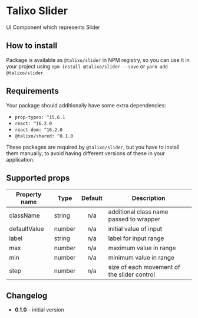 # Talixo Slider

UI Component which represents Slider

## How to install

Package is available as `@talixo/slider` in NPM registry, so you can use it in your project
using `npm install @talixo/slider --save` or `yarn add @talixo/slider`.

## Requirements

Your package should additionally have some extra dependencies:

- `prop-types: ^15.6.1`
- `react: ^16.2.0`
- `react-dom: ^16.2.0`
- `@talixo/shared: ^0.1.0`

These packages are required by `@talixo/slider`, but you have to install them manually,
to avoid having different versions of these in your application.

## Supported props

Property name | Type      | Default | Description                    
--------------|-----------|:-------:|--------------------------------
className     | string    | n/a     | additional class name passed to wrapper
defaultValue  | number    | n/a     | initial value of input
label         | string    | n/a     | label for input range
max           | number    | n/a     | maximum value in range
min           | number    | n/a     | minimum value in range
step          | number    | n/a     | size of each movement of the slider control

## Changelog

- **0.1.0** - initial version
